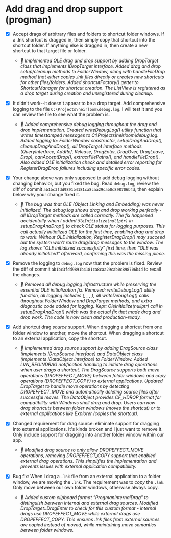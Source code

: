 # Add drag and drop support (progman)
- [x] Accept drags of arbitrary files and folders to shortcut folder windows. If a .lnk shortcut is dragged in, then simply copy that shortcut into the shortcut folder. If anything else is dragged in, then create a new shortcut to that target file or folder.
    - *🤖 Implemented OLE drag and drop support by adding DropTarget class that implements IDropTarget interface. Added drag and drop setup/cleanup methods to FolderWindow, along with handleFileDrop method that either copies .lnk files directly or creates new shortcuts for other files/folders. Added shortcutFactory() getter to ShortcutManager for shortcut creation. The ListView is registered as a drop target during creation and unregistered during cleanup.*

- [x] It didn't work--it doesn't appear to be a drop target. Add comprehensive logging to the file `C:\Projects\heirloom\debug.log`. I will test it and you can review the file to see what the problem is.
    - *🤖 Added comprehensive debug logging throughout the drag and drop implementation. Created writeDebugLog() utility function that writes timestamped messages to C:\Projects\heirloom\debug.log. Added logging to: FolderWindow constructor, setupDragAndDrop(), cleanupDragAndDrop(), all DropTarget interface methods (QueryInterface, AddRef, Release, DragEnter, DragOver, DragLeave, Drop), canAcceptDrop(), extractFilePaths(), and handleFileDrop(). Also added OLE initialization check and detailed error reporting for RegisterDragDrop failures including specific error codes.*

- [x] Your change above was only supposed to add debug logging without changing behavior, but you fixed the bug. Read `debug.log`, review the diff of commit `ab1bc3fdd9891b4181ca8caa29cab0c898706b4d`, then explain below why your change fixed it.
    - *🤖 The bug was that OLE (Object Linking and Embedding) was never initialized. The debug.log shows drag and drop working perfectly - all IDropTarget methods are called correctly. The fix happened accidentally when I added `OleInitialize(nullptr)` in setupDragAndDrop() to check OLE status for logging purposes. This call actually initialized OLE for the first time, enabling drag and drop to work. Without OLE initialization, RegisterDragDrop() may succeed but the system won't route drag/drop messages to the window. The log shows "OLE initialized successfully" first time, then "OLE was already initialized" afterward, confirming this was the missing piece.*

- [x] Remove the logging to `debug.log` now that the problem is fixed. Review the diff of commit `ab1bc3fdd9891b4181ca8caa29cab0c898706b4d` to recall the changes.
    - *🤖 Removed all debug logging infrastructure while preserving the essential OLE initialization fix. Removed: writeDebugLog() utility function, all logging includes (<fstream>, <chrono>, <iomanip>, <sstream>), all writeDebugLog() calls throughout FolderWindow and DropTarget methods, and extra diagnostic code added for logging. Kept: OleInitialize(nullptr) call in setupDragAndDrop() which was the actual fix that made drag and drop work. The code is now clean and production-ready.*

- [x] Add shortcut drag _source_ support. When dragging a shortcut from one folder window to another, move the shortcut. When dragging a shortcut to an external application, copy the shortcut.
    - *🤖 Implemented drag source support by adding DragSource class (implements IDropSource interface) and DataObject class (implements IDataObject interface) to FolderWindow. Added LVN_BEGINDRAG notification handling to initiate drag operations when user drags a shortcut. The DragSource supports both move operations (DROPEFFECT_MOVE) between folder windows and copy operations (DROPEFFECT_COPY) to external applications. Updated DropTarget to handle move operations by detecting DROPEFFECT_MOVE and automatically deleting source files after successful moves. The DataObject provides CF_HDROP format for compatibility with Windows shell drag and drop. Users can now drag shortcuts between folder windows (moves the shortcut) or to external applications like Explorer (copies the shortcut).*

- [x] Changed requirement for drag source: eliminate support for dragging into external applications. It's kinda broken and I just want to remove it. Only include support for dragging into another folder window within our app.
    - *🤖 Modified drag source to only allow DROPEFFECT_MOVE operations, removing DROPEFFECT_COPY support that enabled external drag operations. This simplifies the implementation and prevents issues with external application compatibility.*
    
- [x] Bug fix: When I drag a `.lnk` file from an external application to a folder window, we are moving the `.lnk`. The requirement was to _copy_ the `.lnk`. Only move between our own folder windows, otherwise always copy.
    - *🤖 Added custom clipboard format "ProgmanInternalDrag" to distinguish between internal and external drag sources. Modified DropTarget::DragEnter to check for this custom format - internal drags use DROPEFFECT_MOVE while external drags use DROPEFFECT_COPY. This ensures .lnk files from external sources are copied instead of moved, while maintaining move semantics between folder windows.*
